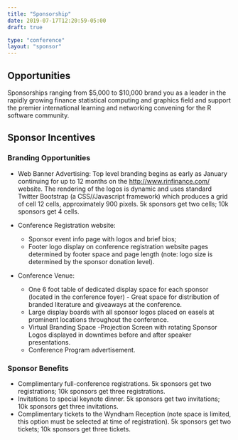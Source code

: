 ```yaml
---
title: "Sponsorship"
date: 2019-07-17T12:20:59-05:00
draft: true

type: "conference"
layout: "sponsor"
---
```


## Opportunities

Sponsorships ranging from $5,000 to $10,000 brand you as a leader in the
rapidly growing finance statistical computing and graphics field and support
the premier international learning and networking convening for the R software
community.

## Sponsor Incentives

### Branding Opportunities

* Web Banner Advertising: Top level branding begins as early as January
continuing for up to 12 months on the http://www.rinfinance.com/ website.
The rendering of the logos is dynamic and uses standard Twitter Bootstrap
(a CSS//Javascript framework) which produces a grid of cell 12 cells,
approximately 900 pixels. 5k sponsors get two cells; 10k sponsors get 4 cells.

* Conference Registration website:
    *  Sponsor event info page with logos and brief bios;
    * Footer logo display on conference registration website pages determined
    by footer space and page length (note: logo size is determined by the
    sponsor donation level).

* Conference Venue:
    * One 6 foot table of dedicated display space for each sponsor (located in
    the conference foyer) - Great space for distribution of branded literature
    and giveaways at the conference.
    * Large display boards with all sponsor logos placed on easels at prominent
    locations throughout the conference.
    * Virtual Branding Space -Projection Screen with rotating Sponsor Logos
    displayed in downtimes before and after speaker presentations.
    * Conference Program advertisement.

### Sponsor Benefits

* Complimentary full-conference registrations. 5k sponsors get two
registrations; 10k sponsors get three registrations.
* Invitations to special keynote dinner. 5k sponsors get two invitations;
10k sponsors get three invitations.
* Complimentary tickets to the Wyndham Reception (note space is limited, this
option must be selected at time of registration). 5k sponsors get two tickets;
10k sponsors get three tickets.

